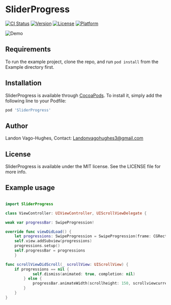 # SliderProgress

[![CI Status](http://img.shields.io/travis/lvh1g15/SliderProgress.svg?style=flat)](https://travis-ci.org/lvh1g15/sliderdismissanimation)
[![Version](https://img.shields.io/cocoapods/v/SliderProgress.svg?style=flat)](http://cocoapods.org/pods/sliderdismissanimation)
[![License](https://img.shields.io/cocoapods/l/SliderProgress.svg?style=flat)](http://cocoapods.org/pods/sliderdismissanimation)
[![Platform](https://img.shields.io/cocoapods/p/SliderProgress.svg?style=flat)](http://cocoapods.org/pods/sliderdismissanimation)

![Demo](https://media.giphy.com/media/3otWpI6WTCtjNNusKI/giphy.gif)

## Requirements

To run the example project, clone the repo, and run `pod install` from the Example directory first.

## Installation

SliderProgress is available through [CocoaPods](http://cocoapods.org). To install
it, simply add the following line to your Podfile:

```ruby
pod 'SliderProgress'
```

## Author

Landon Vago-Hughes, Contact: Landonvagohughes3@gmail.com

## License

SliderProgress is available under the MIT license. See the LICENSE file for more info.

## Example usage
```Swift

import SliderProgress

class ViewController: UIViewController, UIScrollViewDelegate {

weak var progressBar: SwipeProgression!

override func viewDidLoad() {
    let progressions: SwipeProgression = SwipeProgression(frame: CGRect.zero)
    self.view.addSubview(progressions)
    progressions.setup()
    self.progressBar = progressions
    }

func scrollViewDidScroll(_ scrollView: UIScrollView) {
    if progressions == nil {
            self.dismiss(animated: true, completion: nil)
        } else {
            progressBar.animateWidth(scrollheight: 150, scrollviewcurrent: scrollView, targetviewcontroller: self)
        }
    }
}

```

